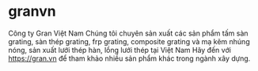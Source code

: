 # granvn
Công ty Gran Việt Nam
Chúng tôi chuyên sản xuất các sản phẩm tấm sàn grating, sàn thép grating, frp grating, composite grating và mạ kẽm nhúng nóng, sản xuất lưới thép hàn, lồng lưới thép tại Việt Nam
Hãy đến với <a href="https://gran.vn">https://gran.vn</a> để tham khảo nhiều sản phẩm khác trong ngành xây dựng.

